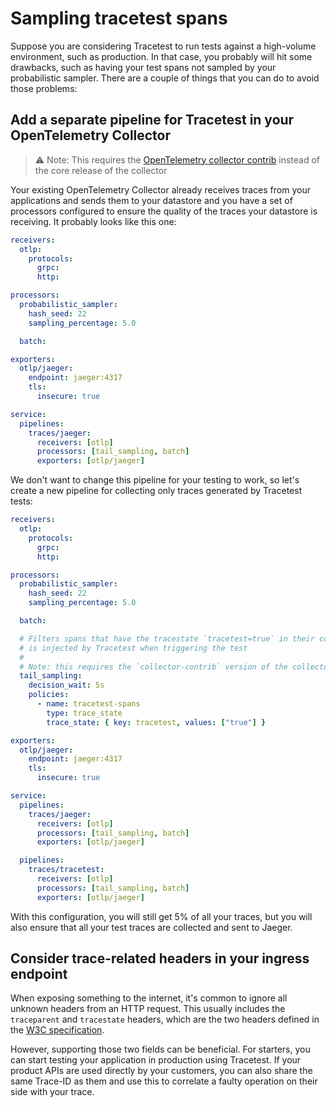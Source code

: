 # Sampling tracetest spans

Suppose you are considering Tracetest to run tests against a high-volume environment, such as production. In that case, you probably will hit some drawbacks, such as having
your test spans not sampled by your probabilistic sampler. There are a couple of things that you can do to avoid those problems:

## Add a separate pipeline for Tracetest in your OpenTelemetry Collector

> :warning: Note: This requires the [OpenTelemetry collector contrib](https://hub.docker.com/r/otel/opentelemetry-collector-contrib) instead of the core release
> of the collector

Your existing OpenTelemetry Collector already receives traces from your applications and sends them to your datastore and you have a set of processors configured to ensure the quality of the traces your datastore is receiving. It probably looks like this one:


```yaml
receivers:
  otlp:
    protocols:
      grpc:
      http:

processors:
  probabilistic_sampler:
    hash_seed: 22
    sampling_percentage: 5.0

  batch:

exporters:
  otlp/jaeger:
    endpoint: jaeger:4317
    tls:
      insecure: true

service:
  pipelines:
    traces/jaeger:
      receivers: [otlp]
      processors: [tail_sampling, batch]
      exporters: [otlp/jaeger]
```

We don't want to change this pipeline for your testing to work, so let's create a new pipeline for collecting only traces generated by Tracetest tests:

```yaml
receivers:
  otlp:
    protocols:
      grpc:
      http:

processors:
  probabilistic_sampler:
    hash_seed: 22
    sampling_percentage: 5.0

  batch:

  # Filters spans that have the tracestate `tracetest=true` in their context. This value
  # is injected by Tracetest when triggering the test
  #
  # Note: this requires the `collector-contrib` version of the collector
  tail_sampling:
    decision_wait: 5s
    policies:
      - name: tracetest-spans
        type: trace_state
        trace_state: { key: tracetest, values: ["true"] }

exporters:
  otlp/jaeger:
    endpoint: jaeger:4317
    tls:
      insecure: true

service:
  pipelines:
    traces/jaeger:
      receivers: [otlp]
      processors: [tail_sampling, batch]
      exporters: [otlp/jaeger]

  pipelines:
    traces/tracetest:
      receivers: [otlp]
      processors: [tail_sampling, batch]
      exporters: [otlp/jaeger]
```

With this configuration, you will still get 5% of all your traces, but you will also ensure that all your test traces are collected and sent to
Jaeger.

## Consider trace-related headers in your ingress endpoint

When exposing something to the internet, it's common to ignore all unknown headers from an HTTP request. This usually includes the `traceparent` and `tracestate` headers, which are the two headers defined in the [W3C specification](https://www.w3.org/TR/trace-context/#relationship-between-the-headers).

However, supporting those two fields can be beneficial. For starters, you can start testing your application in production using Tracetest. If your product APIs are used directly by your customers, you can also share the same Trace-ID as them and use this to correlate a faulty operation on their side with your trace.
